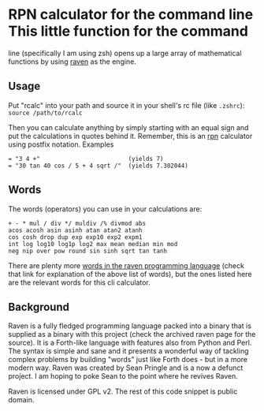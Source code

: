 # RPN calculator for the command line This little function for the command
line (specifically I am using zsh) opens up a large array of mathematical
functions by using
[raven](https://web.archive.org/web/20070828224224/http://mythago.net/language.html)
as the engine.

## Usage
Put "rcalc" into your path and source it in your shell's rc file (like
`.zshrc`): `source /path/to/rcalc`

Then you can calculate anything by simply starting with an equal sign and put
the calculations in quotes behind it. Remember, this is an
[rpn](ihttps://en.wikipedia.org/wiki/Reverse_Polish_notation) calculator using
postfix notation. Examples

```
= "3 4 +"                         (yields 7)
= "30 tan 40 cos / 5 + 4 sqrt /"  (yields 7.302044)
```

## Words
The words (operators) you can use in your calculations are:

```
+ - * mul / div */ muldiv /% divmod abs 
acos acosh asin asinh atan atan2 atanh 
cos cosh drop dup exp exp10 exp2 expm1 
int log log10 log1p log2 max mean median min mod
neg nip over pow round sin sinh sqrt tan tanh
```

There are plenty more [words in the raven programming
language](https://web.archive.org/web/20070828225150/http://mythago.net/manual.html)
(check that link for explanation of the above list of words), but the ones
listed here are the relevant words for this cli calculator.

## Background 
Raven is a fully fledged programming language packed into a binary that is
supplied as a binary with this project (check the archived raven page for the
source). It is a Forth-like language with features also from Python and Perl.
The syntax is simple and sane and it presents a wonderful way of tackling
complex problems by building "words" just like Forth does - but in a more
modern way. Raven was created by Sean Pringle and is a now a defunct project.
I am hoping to poke Sean to the point where he revives Raven.

Raven is licensed under GPL v2. The rest of this code snippet is public
domain.
